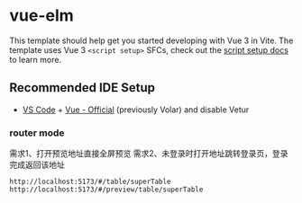 # vue-elm

This template should help get you started developing with Vue 3 in Vite. The template uses Vue 3 `<script setup>` SFCs, check out the [script setup docs](https://v3.vuejs.org/api/sfc-script-setup.html#sfc-script-setup) to learn more.

## Recommended IDE Setup

- [VS Code](https://code.visualstudio.com/) + [Vue - Official](https://marketplace.visualstudio.com/items?itemName=Vue.volar) (previously Volar) and disable Vetur

### router mode

需求1、打开预览地址直接全屏预览
需求2、未登录时打开地址跳转登录页，登录完成返回该地址

```
http://localhost:5173/#/table/superTable
http://localhost:5173/#/preview/table/superTable
```
